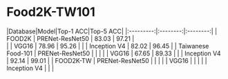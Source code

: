 # Food2K-TW101

|Database|Model|Top-1 ACC|Top-5 ACC|
|:---------:|:--------:|:--------:|
|  FOOD2K   |  PRENet-ResNet50  |  83.03  |  97.21  |   
|           |   VGG16       |     78.96     | 95.26 |
|           |     Inception V4     |     82.02     | 96.45 |
|  Taiwanese Food-101   |  PRENet-ResNet50  |    | |
|           |     VGG16     |     67.65     | 89.33 |
|           |     Inception V4     |    92.14      | 99.01 |
|  FOOD2K-TW   |  PRENet-ResNet50  |    | |
|           |    VGG16      |          | |
|           |     Inception V4     |          | |
